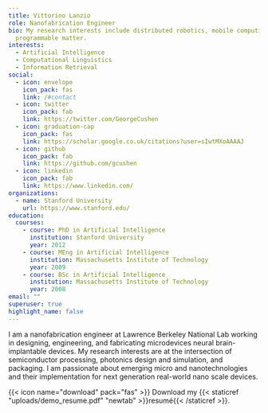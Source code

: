 ```yaml
---
title: Vittorino Lanzio
role: Nanofabrication Engineer
bio: My research interests include distributed robotics, mobile computing and
  programmable matter.
interests:
  - Artificial Intelligence
  - Computational Linguistics
  - Information Retrieval
social:
  - icon: envelope
    icon_pack: fas
    link: /#contact
  - icon: twitter
    icon_pack: fab
    link: https://twitter.com/GeorgeCushen
  - icon: graduation-cap
    icon_pack: fas
    link: https://scholar.google.co.uk/citations?user=sIwtMXoAAAAJ
  - icon: github
    icon_pack: fab
    link: https://github.com/gcushen
  - icon: linkedin
    icon_pack: fab
    link: https://www.linkedin.com/
organizations:
  - name: Stanford University
    url: https://www.stanford.edu/
education:
  courses:
    - course: PhD in Artificial Intelligence
      institution: Stanford University
      year: 2012
    - course: MEng in Artificial Intelligence
      institution: Massachusetts Institute of Technology
      year: 2009
    - course: BSc in Artificial Intelligence
      institution: Massachusetts Institute of Technology
      year: 2008
email: ""
superuser: true
highlight_name: false
---
```

I am a nanofabrication engineer at Lawrence Berkeley National Lab working in designing, engineering, and fabricating microdevices neural brain-implantable devices. My research interests are at the intersection of semiconductor processing, photonics design and simulation, and packaging. I am passionate about emerging micro and nanotechnologies and their implementation for next generation real-world nano scale devices.

{{< icon name="download" pack="fas" >}} Download my {{< staticref "uploads/demo_resume.pdf" "newtab" >}}resumé{{< /staticref >}}.